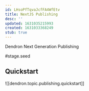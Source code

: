 ```yaml
---
id: LHsoPfTqvaJcfFA4WfEtv
title: NextJS Publishing
desc: ''
updated: 1631035215993
created: 1631033368249
stub: true
---
```




Dendron Next Generation Publishing 

#stage.seed

## Quickstart
![[dendron.topic.publishing.quickstart]]
